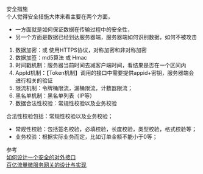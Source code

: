 安全措施  
个人觉得安全措施大体来看主要在两个方面，  
- 一方面就是如何保证数据在传输过程中的安全性，
- 另一个方面是数据已经到达服务器端，服务器端如何识别数据，如何不被攻击

1. 数据加密：或 使用HTTPS协议，对称加密和非对称加密
2. 数据加签：md5算法 或 Hmac
3. 时间戳机制：服务器当前时间去减客户端时间，看结果是否在一个区间内
4. AppId机制：【Token机制】调用的接口中需要提供appid+密钥，服务器端会进行相关的验证
5. 限流机制：令牌桶限流，漏桶限流，计数器限流；
6. 黑名单机制：黑名单列表（IP等）
7. 数据合法性校验：常规性校验以及业务校验

合法性校验包括：常规性校验以及业务校验；
- 常规性校验：包括签名校验，必填校验，长度校验，类型校验，格式校验等；
- 业务校验：根据实际业务而定，比如订单金额不能小于0等；




参考  
[如何设计一个安全的对外接口](https://my.oschina.net/OutOfMemory/blog/3131916)  
[百亿流量微服务网关的设计与实现](https://www.infoq.cn/article/EeE1xZeic4UdpbmR*03t)  



